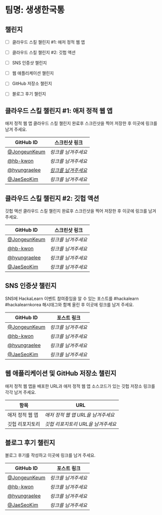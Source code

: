 # 팀명: 생생한국통 #

## 챌린지 ##

* [ ] 클라우드 스킬 챌린지 #1: 애저 정적 웹 앱
* [ ] 클라우드 스킬 챌린지 #2: 깃헙 액션
* [ ] SNS 인증샷 챌린지
* [ ] 웹 애플리케이션 챌린지
* [ ] GitHub 저장소 챌린지
* [ ] 블로그 후기 챌린지


## 클라우드 스킬 챌린지 #1: 애저 정적 웹 앱 ##

애저 정적 웹 앱 클라우드 스킬 챌린지 완료후 스크린샷을 찍어 저장한 후 이곳에 링크를 남겨 주세요.

| GitHub ID | 스크린샷 링크 |
| --------- | ------------- |
| [@JongeunKeum](https://github.com/JongeunKeum) | *링크를 남겨주세요* |
| [@hb-kwon](https://github.com/hb-kwon) | *링크를 남겨주세요* |
| [@hyungraelee](https://github.com/hyungraelee) | [*링크를 남겨주세요*](https://user-images.githubusercontent.com/70879607/129443297-5b797465-5d5a-4dc8-81ab-4378757c73f9.png) |
| [@JaeSeoKim](https://github.com/JaeSeoKim) | *링크를 남겨주세요* |



## 클라우드 스킬 챌린지 #2: 깃헙 액션 ##

깃헙 액션 클라우드 스킬 챌린지 완료후 스크린샷을 찍어 저장한 후 이곳에 링크를 남겨 주세요.

| GitHub ID | 스크린샷 링크 |
| --------- | ------------- |
| [@JongeunKeum](https://github.com/JongeunKeum) | *링크를 남겨주세요* |
| [@hb-kwon](https://github.com/hb-kwon) | *링크를 남겨주세요* |
| [@hyungraelee](https://github.com/hyungraelee) | *링크를 남겨주세요* |
| [@JaeSeoKim](https://github.com/JaeSeoKim) | *링크를 남겨주세요* |



## SNS 인증샷 챌린지 ##

SNS에 HackaLearn 이벤트 참여중임을 알 수 있는 포스트를 #hackalearn #hackalearnkorea 해시태그와 함꼐 올린 후 이곳에 링크를 남겨 주세요.

| GitHub ID | 포스트 링크 |
| --------- | ------------- |
| [@JongeunKeum](https://github.com/JongeunKeum) | *링크를 남겨주세요* |
| [@hb-kwon](https://github.com/hb-kwon) | *링크를 남겨주세요* |
| [@hyungraelee](https://github.com/hyungraelee) | *링크를 남겨주세요* |
| [@JaeSeoKim](https://github.com/JaeSeoKim) | *링크를 남겨주세요* |



## 웹 애플리케이션 및 GitHub 저장소 챌린지 ##

애저 정적 웹 앱을 배포한 URL과 애저 정적 웹 앱 소스코드가 있는 깃헙 저장소 링크를 각각 남겨 주세요.

| 항목            | URL                                |
| --------------- | ---------------------------------- |
| 애저 정적 웹 앱 | *애저 정적 웹 앱 URL을 남겨주세요* |
| 깃헙 리포지토리 | *깃헙 리포지토리 URL을 남겨주세요* |


## 블로그 후기 챌린지 ##

블로그 후기를 작성하고 이곳에 링크를 남겨 주세요.

| GitHub ID | 포스트 링크 |
| --------- | ------------- |
| [@JongeunKeum](https://github.com/JongeunKeum) | *링크를 남겨주세요* |
| [@hb-kwon](https://github.com/hb-kwon) | *링크를 남겨주세요* |
| [@hyungraelee](https://github.com/hyungraelee) | *링크를 남겨주세요* |
| [@JaeSeoKim](https://github.com/JaeSeoKim) | *링크를 남겨주세요* |
